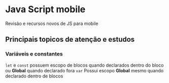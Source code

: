 # Java Script mobile 
 Revisão e recursos novos de JS para mobile

## Principais topicos de atenção e estudos

### Variáveis e constantes

`let` e `const` possuem escopo de blocos quando declarados dentro do bloco ou **Global** quando declarado fora
`var` Possui escopo **Global** mesmo quando declarado dentro de blocos